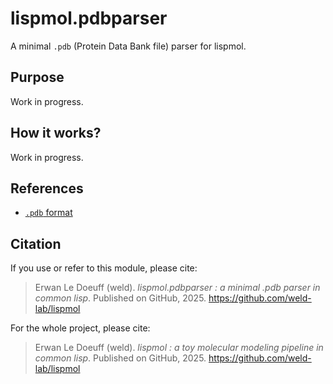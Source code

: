 # lispmol.pdbparser

A minimal `.pdb` (Protein Data Bank file) parser for lispmol.


## Purpose

Work in progress.


## How it works?

Work in progress.


## References

- [`.pdb` format](pdb-format-v3.3.pdf)


## Citation

If you use or refer to this module, please cite:

> Erwan Le Doeuff (weld). *lispmol.pdbparser : a minimal .pdb parser in common lisp*. Published on GitHub, 2025.
> https://github.com/weld-lab/lispmol


For the whole project, please cite: 

> Erwan Le Doeuff (weld). *lispmol : a toy molecular modeling pipeline in common lisp*. Published on GitHub, 2025.
> https://github.com/weld-lab/lispmol
